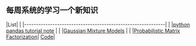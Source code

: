 ## 每周系统的学习一个新知识

|List|                           |
|------------------------------------------------------------|       |
|[python pandas tutorial note](./Note/pandastutorial.md)       |       |
|[Gaussian Mixture Models](./Note/gmm.md)                          |        |
|[Probabilistic Matrix Factorization](https://people.eecs.berkeley.edu/~tinghuiz/papers/sdm12_kpmf.pdf)| [Code](./Note/pymc3.md)|
